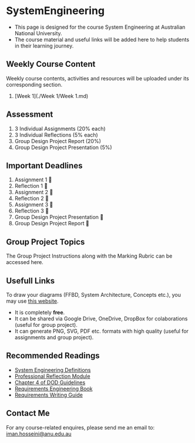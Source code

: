 # SystemEngineering
* This page is designed for the course System Engineering at Australian National University. 
* The course material and useful links will be added here to help students in their learning journey.

## Weekly Course Content
Weekly course contents, activities and resources will be uploaded under its corresponding section.
1. [Week 1](./Week 1/Week 1.md)


## Assessment
1. 3 Individual Assignments (20% each)
2. 3 Individual Reflections (5% each)
3. Group Design Project Report (20%)
4. Group Design Project Presentation (5%)


## Important Deadlines
1. Assignment 1 🔲
2. Reflection 1 🔲
3. Assignment 2 🔲
3. Reflection 2 🔲
4. Assignment 3 🔲
5. Reflection 3 🔲
6. Group Design Project Presentation 🔲
7. Group Design Project Report 🔲 

## Group Project Topics

The Group Project Instructions along with the Marking Rubric can be accessed here.

## Usefull Links

To draw your diagrams (FFBD, System Architecture, Concepts etc.), you may use [this website](https://app.diagrams.net/).
 * It is completely **free**.
 * It can be shared via Google Drive, OneDrive, DropBox for colaborations (useful for group project).
 * It can generate PNG, SVG, PDF etc. formats with high quality (useful for assignments and group project).

## Recommended Readings
* [System Engineering Definitions](https://wattlecourses.anu.edu.au/mod/resource/view.php?id=3026654)
* [Professional Reflection Module](https://wattlecourses.anu.edu.au/mod/resource/view.php?id=3137563)
* [Chapter 4 of DOD Guidelines](https://wattlecourses.anu.edu.au/mod/resource/view.php?id=2800242)
* [Requirements Engineering Book](https://wattlecourses.anu.edu.au/mod/resource/view.php?id=2800243)
* [Requirements Writing Guide](https://wattlecourses.anu.edu.au/mod/resource/view.php?id=2800246)

## Contact Me
For any course-related enquires, please send me an email to: iman.hosseini@anu.edu.au
